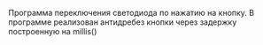 Программа переключения светодиода по нажатию на кнопку. В программе реализован антидребез кнопки через задержку построенную на millis()
